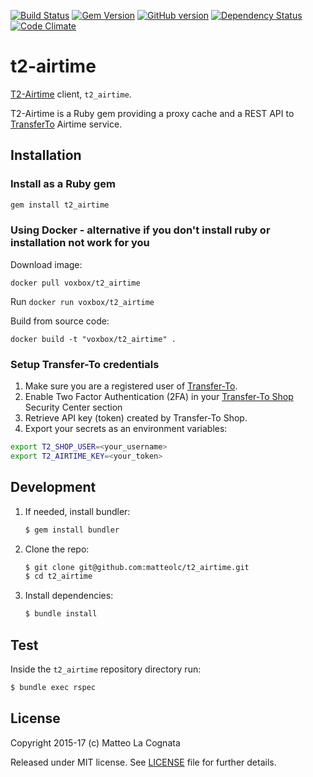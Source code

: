 [![Build Status](https://travis-ci.org/matteolc/t2_airtime.svg?branch=master)](https://travis-ci.org/matteolc/t2_airtime) 
[![Gem Version](https://badge.fury.io/rb/t2_airtime.svg)](https://badge.fury.io/rb/t2_airtime)
[![GitHub version](https://badge.fury.io/gh/matteolc%2Ft2_airtime.svg)](https://badge.fury.io/gh/matteolc%2Ft2_airtime)
[![Dependency Status](https://gemnasium.com/badges/github.com/matteolc/t2_airtime.svg)](https://gemnasium.com/github.com/matteolc/t2_airtime)
[![Code Climate](https://codeclimate.com/github/matteolc/t2_airtime.png)](https://codeclimate.com/github/matteolc/t2_airtime)

t2-airtime
==========

[T2-Airtime](https://matteolc.github.io/t2_airtime/) client, `t2_airtime`.

T2-Airtime is a Ruby gem providing a proxy cache and a REST API to [TransferTo](https://www.transfer-to.com/home) Airtime service.

## Installation

### Install as a Ruby gem

``` sh
gem install t2_airtime
```

### Using Docker - alternative if you don't install ruby or installation not work for you

Download image:

```
docker pull voxbox/t2_airtime
```
Run `docker run voxbox/t2_airtime`

Build from source code:

```
docker build -t "voxbox/t2_airtime" .
```

### Setup Transfer-To credentials

1. Make sure you are a registered user of [Transfer-To](https://www.transfer-to.com/home).
2. Enable Two Factor Authentication (2FA) in your [Transfer-To Shop](https://shop.transferto.com) Security Center section
2. Retrieve API key (token) created by Transfer-To Shop.
3. Export your secrets as an environment variables:

```sh
export T2_SHOP_USER=<your_username>
export T2_AIRTIME_KEY=<your_token>
```

## Development

1.  If needed, install bundler:

    ```sh
    $ gem install bundler
    ```

2.  Clone the repo:

    ```sh
    $ git clone git@github.com:matteolc/t2_airtime.git
    $ cd t2_airtime
    ```

3.  Install dependencies:

    ```sh
    $ bundle install
    ```

## Test

Inside the `t2_airtime` repository directory run:

```sh
$ bundle exec rspec
```


## License

Copyright 2015-17 (c) Matteo La Cognata

Released under MIT license.
See [LICENSE](https://raw.githubusercontent.com/apiaryio/apiary-client/master/LICENSE) file for further details.